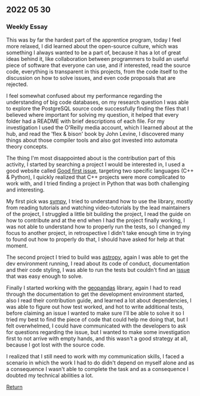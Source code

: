 ## 2022 05 30

### Weekly Essay

This was by far the hardest part of the apprentice program, today I feel more relaxed, I did learned about the open-source culture, which was something I always wanted to be a part of, because it has a lot of great ideas behind it, like collaboration between programmers to build an useful piece of software that everyone can use, and if interested, read the source code, everything is transparent in this projects, from the code itself to the discussion on how to solve issues, and even code proposals that are rejected.

I feel somewhat confused about my performance regarding the understanding of big code databases, on my research question I was able to explore the PostgreSQL source code successfully finding the files that I believed where important for solving my question, it helped that every folder had a README with brief descriptions of each file. For my investigation I used the O'Reilly media account, which I learned about at the hub, and read the 'flex & bison' book by John Levine, I discovered many things about those compiler tools and also got invested into automata theory concepts. 

The thing I'm most disappointed about is the contribution part of this activity, I started by searching a project I would be interested in, I used a good website called [Good first issue](https://goodfirstissue.dev/), targeting two specific languages (C++ & Python), I quickly realized that C++ projects were more complicated to work with, and I tried finding a project in Python that was both challenging and interesting.

My first pick was [sympy](https://github.com/sympy/sympy), I tried to understand how to use the library, mostly from reading tutorials and watching video-tutorials by the lead maintainers of the project, I struggled a little bit building the project, I read the guide on how to contribute and at the end when I had the project finally working, I was not able to understand how to properly run the tests, so I changed my focus to another project, in retrospective I didn't take enough time in trying to found out how to properly do that, I should have asked for help at that moment. 

The second project I tried to build was [astropy](https://github.com/astropy/astropy), again I was able to get the dev environment running, I read about its code of conduct, documentation and their code styling, I was able to run the tests but couldn't find an [issue](https://github.com/geopandas/geopandas/issues/2325) that was easy enough to solve. 

Finally I started working with the [geopandas](https://github.com/geopandas/geopandas) library, again I had to read through the documentation to get the development environment started, also I read their contribution guide, and learned a lot about dependencies, I was able to figure out how test worked, and hot to write additional tests, before claiming an issue I wanted to make sure I'll be able to solve it so I tried my best to find the piece of code that could help me doing that, but I felt overwhelmed, I could have communicated with the developers to ask for questions regarding the issue, but I wanted to make some investigation first to not arrive with empty hands, and this wasn't a good strategy at all, because I got lost with the source code.  

I realized that I still need to work with my communication skills, I faced a scenario in which the work I had to do didn't depend on myself alone and as a consequence I wasn't able to complete the task and as a consequence I doubted my technical abilities a lot.

[Return](../../index.md)